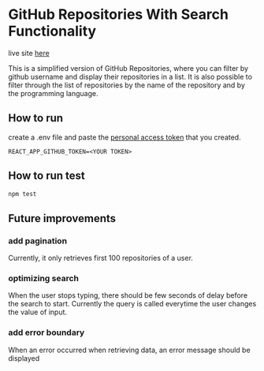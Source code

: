 # GitHub Repositories With Search Functionality

live site [here](https://anne-mfl.github.io/github-repo-search/)

This is a simplified version of GitHub Repositories, where you can filter by github username and display their repositories in a list. It is also possible to filter through the list of repositories by the name of the repository and by the programming language.

## How to run

create a .env file and paste the [personal access token](https://docs.github.com/en/authentication/keeping-your-account-and-data-secure/managing-your-personal-access-tokens) that you created.

```
REACT_APP_GITHUB_TOKEN=<YOUR TOKEN>
```

## How to run test

```bash
npm test
```

## Future improvements

### add pagination
Currently, it only retrieves first 100 repositories of a user.

### optimizing search
When the user stops typing, there should be few seconds of delay before the search to start. Currently the query is called everytime the user changes the value of input.

### add error boundary
When an error occurred when retrieving data, an error message should be displayed




